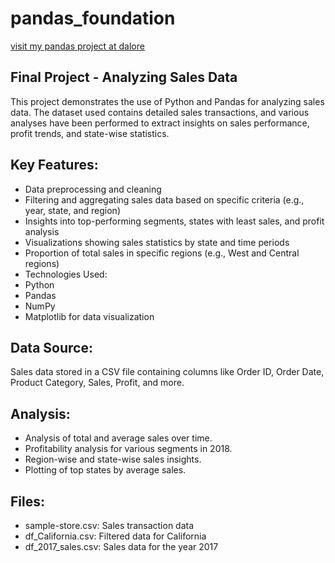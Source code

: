 # pandas_foundation
[visit my pandas project at dalore](https://datalore.jetbrains.com/report/static/RtoCtJczj7vvHOuQVuh2eE/lwQzMbyGOHKL3RmXcnU9in)
## Final Project - Analyzing Sales Data
This project demonstrates the use of Python and Pandas for analyzing sales data. The dataset used contains detailed sales transactions, and various analyses have been performed to extract insights on sales performance, profit trends, and state-wise statistics.

## Key Features:
- Data preprocessing and cleaning
- Filtering and aggregating sales data based on specific criteria (e.g., year, state, and region)
- Insights into top-performing segments, states with least sales, and profit analysis
- Visualizations showing sales statistics by state and time periods
- Proportion of total sales in specific regions (e.g., West and Central regions)
- Technologies Used:
- Python
- Pandas
- NumPy
- Matplotlib for data visualization

## Data Source:
Sales data stored in a CSV file containing columns like Order ID, Order Date, Product Category, Sales, Profit, and more.

## Analysis:
- Analysis of total and average sales over time.
- Profitability analysis for various segments in 2018.
- Region-wise and state-wise sales insights.
- Plotting of top states by average sales.

## Files:
- sample-store.csv: Sales transaction data
- df_California.csv: Filtered data for California
- df_2017_sales.csv: Sales data for the year 2017

